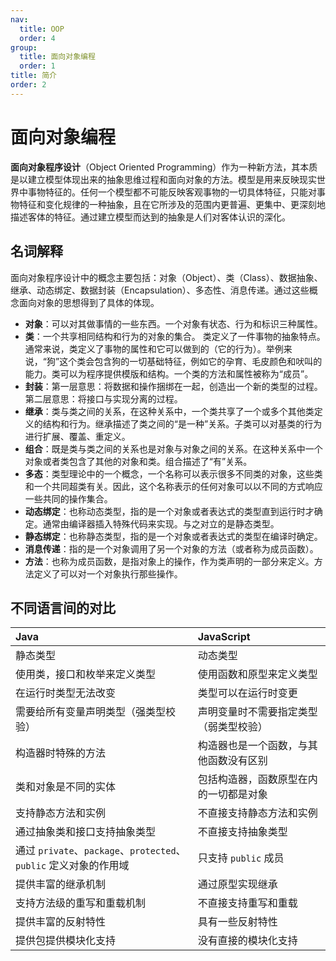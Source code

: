 ```yaml
---
nav:
  title: OOP
  order: 4
group:
  title: 面向对象编程
  order: 1
title: 简介
order: 2
---
```


# 面向对象编程

**面向对象程序设计**（Object Oriented Programming）作为一种新方法，其本质是以建立模型体现出来的抽象思维过程和面向对象的方法。模型是用来反映现实世界中事物特征的。任何一个模型都不可能反映客观事物的一切具体特征，只能对事物特征和变化规律的一种抽象，且在它所涉及的范围内更普遍、更集中、更深刻地描述客体的特征。通过建立模型而达到的抽象是人们对客体认识的深化。

## 名词解释

面向对象程序设计中的概念主要包括：对象（Object）、类（Class）、数据抽象、继承、动态绑定、数据封装（Encapsulation）、多态性、消息传递。通过这些概念面向对象的思想得到了具体的体现。

* **对象**：可以对其做事情的一些东西。一个对象有状态、行为和标识三种属性。
* **类**：一个共享相同结构和行为的对象的集合。 类定义了一件事物的抽象特点。通常来说，类定义了事物的属性和它可以做到的（它的行为）。举例来说，“狗”这个类会包含狗的一切基础特征，例如它的孕育、毛皮颜色和吠叫的能力。类可以为程序提供模版和结构。一个类的方法和属性被称为“成员”。
* **封装**：第一层意思：将数据和操作捆绑在一起，创造出一个新的类型的过程。第二层意思：将接口与实现分离的过程。
* **继承**：类与类之间的关系，在这种关系中，一个类共享了一个或多个其他类定义的结构和行为。继承描述了类之间的“是一种”关系。子类可以对基类的行为进行扩展、覆盖、重定义。
* **组合**：既是类与类之间的关系也是对象与对象之间的关系。在这种关系中一个对象或者类包含了其他的对象和类。组合描述了“有”关系。
* **多态**：类型理论中的一个概念，一个名称可以表示很多不同类的对象，这些类和一个共同超类有关。因此，这个名称表示的任何对象可以以不同的方式响应一些共同的操作集合。
* **动态绑定**：也称动态类型，指的是一个对象或者表达式的类型直到运行时才确定。通常由编译器插入特殊代码来实现。与之对立的是静态类型。
* **静态绑定**：也称静态类型，指的是一个对象或者表达式的类型在编译时确定。
* **消息传递**：指的是一个对象调用了另一个对象的方法（或者称为成员函数）。
* **方法**：也称为成员函数，是指对象上的操作，作为类声明的一部分来定义。方法定义了可以对一个对象执行那些操作。

## 不同语言间的对比

| Java                                                         | JavaScript                             |
| :------------------------------------------------------------ | :-------------------------------------- |
| 静态类型                                                     | 动态类型                               |
| 使用类，接口和枚举来定义类型                                 | 使用函数和原型来定义类型               |
| 在运行时类型无法改变                                         | 类型可以在运行时变更                   |
| 需要给所有变量声明类型（强类型校验）                         | 声明变量时不需要指定类型（弱类型校验） |
| 构造器时特殊的方法                                           | 构造器也是一个函数，与其他函数没有区别 |
| 类和对象是不同的实体                                         | 包括构造器，函数原型在内的一切都是对象 |
| 支持静态方法和实例                                           | 不直接支持静态方法和实例               |
| 通过抽象类和接口支持抽象类型                                 | 不直接支持抽象类型                     |
| 通过 `private`、`package`、`protected`、`public` 定义对象的作用域 | 只支持 `public` 成员                   |
| 提供丰富的继承机制                                           | 通过原型实现继承                       |
| 支持方法级的重写和重载机制                                   | 不直接支持重写和重载                   |
| 提供丰富的反射特性                                           | 具有一些反射特性                       |
| 提供包提供模块化支持                                         | 没有直接的模块化支持                   |

